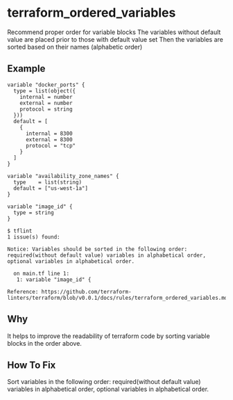 # terraform_ordered_variables

Recommend proper order for variable blocks
The variables without default value are placed prior to those with default value set
Then the variables are sorted based on their names (alphabetic order)

## Example

```hcl
variable "docker_ports" {
  type = list(object({
    internal = number
    external = number
    protocol = string
  }))
  default = [
    {
      internal = 8300
      external = 8300
      protocol = "tcp"
    }
  ]
}

variable "availability_zone_names" {
  type    = list(string)
  default = ["us-west-1a"]
}

variable "image_id" {
  type = string
}
```

```
$ tflint
1 issue(s) found:

Notice: Variables should be sorted in the following order: required(without default value) variables in alphabetical order, optional variables in alphabetical order.

  on main.tf line 1:
   1: variable "image_id" {

Reference: https://github.com/terraform-linters/terraform/blob/v0.0.1/docs/rules/terraform_ordered_variables.md
```

## Why
It helps to improve the readability of terraform code by sorting variable blocks in the order above.

## How To Fix

Sort variables in the following order: required(without default value) variables in alphabetical order, optional variables in alphabetical order.
